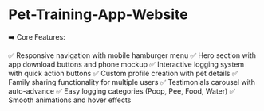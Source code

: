 # Pet-Training-App-Website

➡️ Core Features:

✅ Responsive navigation with mobile hamburger menu
✅ Hero section with app download buttons and phone mockup
✅ Interactive logging system with quick action buttons
✅ Custom profile creation with pet details
✅ Family sharing functionality for multiple users
✅ Testimonials carousel with auto-advance
✅ Easy logging categories (Poop, Pee, Food, Water)
✅ Smooth animations and hover effects
